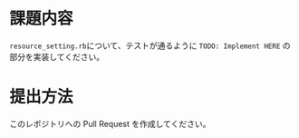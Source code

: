 # 課題内容
`resource_setting.rb`について、テストが通るように `TODO: Implement HERE` の部分を実装してください。

# 提出方法
このレポジトリへの Pull Request を作成してください。
